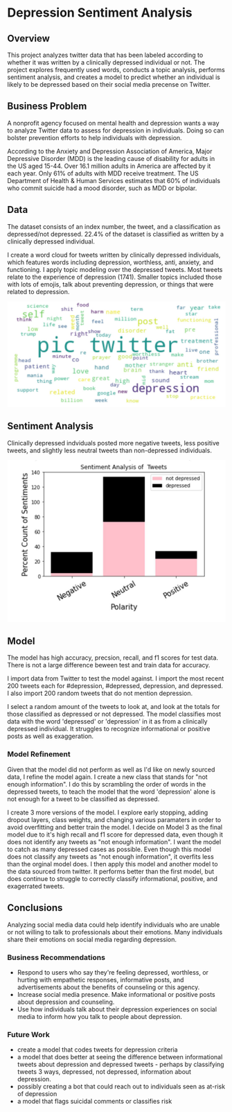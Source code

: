 # Depression Sentiment Analysis

## Overview

This project analyzes twitter data that has been labeled according to whether it was written by a clinically depressed individual or not.  The project explores frequently used words, conducts a topic analysis, performs sentiment analysis, and creates a model to predict whether an individual is likely to be depressed based on their social media precense on Twitter. 

## Business Problem  

A nonprofit agency focused on mental health and depression wants a way to analyze Twitter data to assess for depression in individuals. Doing so can bolster prevention efforts to help individuals with depression.  

According to the Anxiety and Depression Association of America, Major Depressive Disorder (MDD) is the leading cause of disability for adults in the US aged 15-44. Over 16.1 million adults in America are affected by it each year.  Only 61% of adults with MDD receive treatment.  The US Department of Health & Human Services estimates that 60% of individuals who commit suicide had a mood disorder, such as MDD or bipolar.  

## Data

The dataset consists of an index number, the tweet, and a classification as depressed/not depressed.  22.4% of the dataset is classified as written by a clinically depressed individual. 

I create a word cloud for tweets written by clinically depressed individuals, which features words including depression, worthless, anti, anxiety, and functioning.  I apply topic modeling over the depressed tweets. Most tweets relate to the experience of depression (1741). Smaller topics included those with lots of emojis, talk about preventing depression, or things that were related to depression. 

![picture](https://github.com/kstrickland680/DepressionSentimentalAnalysis/blob/main/images/depressionwordcloud.JPG)


## Sentiment Analysis 

Clinically depressed indviduals posted more negative tweets, less positive tweets, and slightly less neutral tweets than non-depressed individuals. 

![picture](https://github.com/kstrickland680/DepressionSentimentalAnalysis/blob/main/images/SentimentAnalysis.JPG)


## Model

The model has high accuracy, precsion, recall, and f1 scores for test data.  There is not a large difference beween test and train data for accuracy.  

I import data from Twitter to test the model against. I import the most recent 200 tweets each for #depression, #depressed, depression, and depressed. I also import 200 random tweets that do not mention depression.

I select a random amount of the tweets to look at, and look at the totals for those classified as depressed or not depressed. The model classifies most data with the word 'depressed' or 'depression' in it as from a clinically depressed individual. It struggles to recognize informational or positive posts as well as exaggeration.

### Model Refinement 

Given that the model did not perform as well as I'd like on newly sourced data, I refine the model again. I create a new class that stands for "not enough information". I do this by scrambling the order of words in the depressed tweets, to teach the model that the word 'depression' alone is not enough for a tweet to be classified as depressed.

I create 3 more versions of the model. I explore early stopping, adding dropout layers, class weights, and changing various paramaters in order to avoid overfitting and better train the model. I decide on Model 3 as the final model due to it's high recall and f1 score for depressed data, even though it does not identify any tweets as "not enough information". I want the model to catch as many depressed cases as possible. Even though this model does not classify any tweets as "not enough information", it overfits less than the orginal model does. I then apply this model and another model to the data sourced from twitter. It performs better than the first model, but does continue to struggle to correctly classify informational, positive, and exagerrated tweets.


## Conclusions

Analyzing social media data could help identify individuals who are unable or not willing to talk to professionals about their emotions. Many individuals share their emotions on social media regarding depression.  

### Business Recommendations

-   Respond to users who say they're feeling depressed, worthless, or hurting with empathetic responses, informative posts, and advertisements about the benefits of counseling or this agency.
-   Increase social media presence. Make informational or positive posts about depression and counseling.
-   Use how individuals talk about their depression experiences on social media to inform how you talk to people about depression.

### Future Work

- create a model that codes tweets for depression criteria
- a model that does better at seeing the difference between informational tweets about depression and depressed tweets - perhaps by classifying tweets 3 ways, depressed, not depressed, information about depression.
- possibly creating a bot that could reach out to individuals seen as at-risk of depression 
- a model that flags suicidal comments or classifies risk 
